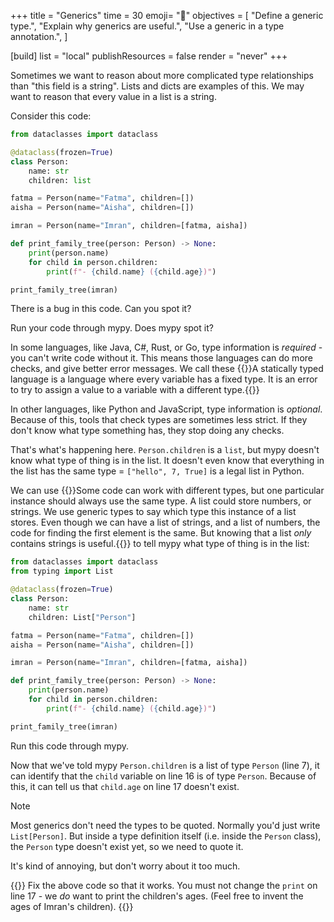 +++
title = "Generics"
time = 30
emoji= "🧠"
objectives = [
  "Define a generic type.",
  "Explain why generics are useful.",
  "Use a generic in a type annotation.",
]

[build]
  list = "local"
  publishResources = false
  render = "never"
+++

Sometimes we want to reason about more complicated type relationships than "this field is a string". Lists and dicts are examples of this. We may want to reason that every value in a list is a string.

Consider this code:

```python
from dataclasses import dataclass

@dataclass(frozen=True)
class Person:
    name: str
    children: list

fatma = Person(name="Fatma", children=[])
aisha = Person(name="Aisha", children=[])

imran = Person(name="Imran", children=[fatma, aisha])

def print_family_tree(person: Person) -> None:
    print(person.name)
    for child in person.children:
        print(f"- {child.name} ({child.age})")

print_family_tree(imran)
```

There is a bug in this code. Can you spot it?

Run your code through mypy. Does mypy spot it?

In some languages, like Java, C#, Rust, or Go, type information is _required_ - you can't write code without it. This means those languages can do more checks, and give better error messages. We call these {{<tooltip text="statically typed languages" title="Static typing">}}A statically typed language is a language where every variable has a fixed type. It is an error to try to assign a value to a variable with a different type.{{</tooltip>}}

In other languages, like Python and JavaScript, type information is _optional_. Because of this, tools that check types are sometimes less strict. If they don't know what type something has, they stop doing any checks.

That's what's happening here. `Person.children` is a `list`, but mypy doesn't know what type of thing is in the list. It doesn't even know that everything in the list has the same type = `["hello", 7, True]` is a legal list in Python.

We can use {{<tooltip title="Generic types" text="generics">}}Some code can work with different types, but one particular instance should always use the same type. A list could store numbers, or strings. We use generic types to say which type this instance of a list stores. Even though we can have a list of strings, and a list of numbers, the code for finding the first element is the same. But knowing that a list _only_ contains strings is useful.{{</tooltip>}} to tell mypy what type of thing is in the list:

```python {linenos=table}
from dataclasses import dataclass
from typing import List

@dataclass(frozen=True)
class Person:
    name: str
    children: List["Person"]

fatma = Person(name="Fatma", children=[])
aisha = Person(name="Aisha", children=[])

imran = Person(name="Imran", children=[fatma, aisha])

def print_family_tree(person: Person) -> None:
    print(person.name)
    for child in person.children:
        print(f"- {child.name} ({child.age})")

print_family_tree(imran)
```

Run this code through mypy.

Now that we've told mypy `Person.children` is a list of type `Person` (line 7), it can identify that the `child` variable on line 16 is of type `Person`. Because of this, it can tell us that `child.age` on line 17 doesn't exist.

> [!NOTE]
>
> Most generics don't need the types to be quoted. Normally you'd just write `List[Person]`. But inside a type definition itself (i.e. inside the `Person` class), the `Person` type doesn't exist yet, so we need to quote it.
>
> It's kind of annoying, but don't worry about it too much.

{{<note type="exercise">}}
Fix the above code so that it works. You must not change the `print` on line 17 - we _do_ want to print the children's ages. (Feel free to invent the ages of Imran's children).
{{</note>}}
